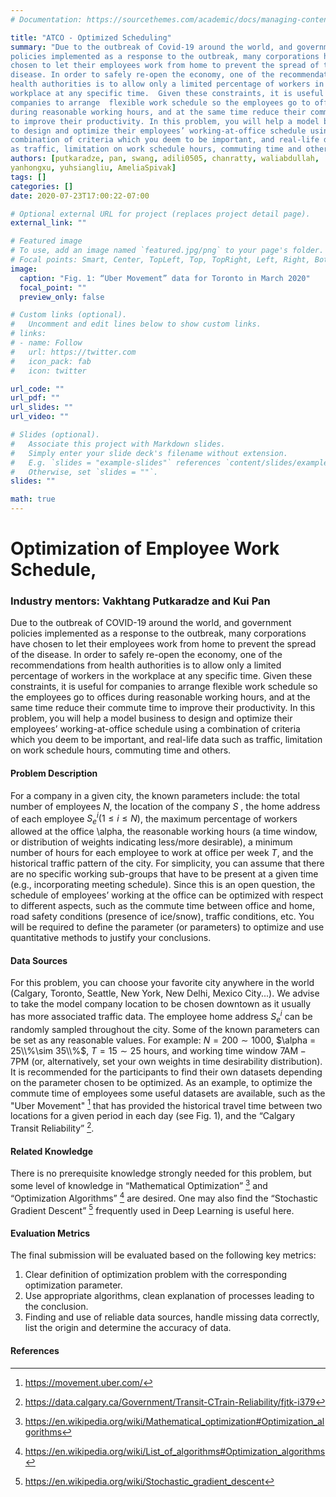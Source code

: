 ```yaml
---
# Documentation: https://sourcethemes.com/academic/docs/managing-content/

title: "ATCO - Optimized Scheduling"
summary: "Due to the outbreak of Covid-19 around the world, and government
policies implemented as a response to the outbreak, many corporations have
chosen to let their employees work from home to prevent the spread of the
disease. In order to safely re-open the economy, one of the recommendations from
health authorities is to allow only a limited percentage of workers in the
workplace at any specific time.  Given these constraints, it is useful for
companies to arrange  flexible work schedule so the employees go to offices
during reasonable working hours, and at the same time reduce their commute time
to improve their productivity. In this problem, you will help a model business
to design and optimize their employees’ working-at-office schedule using a
combination of criteria which you deem to be important, and real-life data such
as traffic, limitation on work schedule hours, commuting time and others."
authors: [putkaradze, pan, swang, adili0505, chanratty, waliabdullah,
yanhongxu, yuhsiangliu, AmeliaSpivak]
tags: []
categories: []
date: 2020-07-23T17:00:22-07:00

# Optional external URL for project (replaces project detail page).
external_link: ""

# Featured image
# To use, add an image named `featured.jpg/png` to your page's folder.
# Focal points: Smart, Center, TopLeft, Top, TopRight, Left, Right, BottomLeft, Bottom, BottomRight.
image:
  caption: "Fig. 1: “Uber Movement” data for Toronto in March 2020"
  focal_point: ""
  preview_only: false

# Custom links (optional).
#   Uncomment and edit lines below to show custom links.
# links:
# - name: Follow
#   url: https://twitter.com
#   icon_pack: fab
#   icon: twitter

url_code: ""
url_pdf: ""
url_slides: ""
url_video: ""

# Slides (optional).
#   Associate this project with Markdown slides.
#   Simply enter your slide deck's filename without extension.
#   E.g. `slides = "example-slides"` references `content/slides/example-slides.md`.
#   Otherwise, set `slides = ""`.
slides: ""

math: true
---
```

# Optimization of Employee Work Schedule,

### Industry mentors: Vakhtang Putkaradze and Kui Pan
 
Due to the outbreak of COVID-19 around the world, and government policies
implemented as a response to the outbreak, many corporations have chosen to let
their employees work from home to prevent the spread of the disease. In order
to safely re-open the economy, one of the recommendations from health
authorities is to allow only a limited percentage of workers in the workplace
at any specific time.  Given these constraints, it is useful for companies to
arrange  flexible work schedule so the employees go to offices during
reasonable working hours, and at the same time reduce their commute time to
improve their productivity. In this problem, you will help a model business to
design and optimize their employees’ working-at-office schedule using a
combination of criteria which you deem to be important, and real-life data such
as traffic, limitation on work schedule hours, commuting time and others.

#### Problem Description
For a company in a given city, the known parameters include: the total number of
employees $N$, the location of the company $S$ , the home address of each
employee $S^i_e (1 \leq i \leq N)$, the maximum percentage of workers allowed at
the office \alpha, the reasonable working hours (a time window, or distribution
of weights indicating less/more desirable), a minimum number of hours for each
employee to work at office per week $T$, and the historical traffic pattern of the
city. For simplicity, you can assume that there are no specific working
sub-groups that have to be present at a given time (e.g., incorporating meeting
schedule).  Since this is an open question, the schedule of employees’ working
at the office can be optimized with respect to different aspects, such as the
commute time between office and home, road safety conditions (presence of
ice/snow), traffic conditions, etc. You will be required to define the parameter
(or parameters) to optimize and use quantitative methods to justify your
conclusions.

#### Data Sources
For this problem, you can choose your favorite city anywhere in the world
(Calgary, Toronto, Seattle, New York, New Delhi, Mexico City...). We advise to
take the model company location to be chosen downtown as it usually has more
associated traffic data. The employee home address $S^i_e$ can be randomly
sampled throughout the city. Some of the known parameters can be set as any 
reasonable values. For example: $N = 200\sim 1000$, $\alpha = 25\\%\sim
35\\%$, $T = 15\sim 25$ hours, and working time window $7\textrm{AM}−
7\textrm{PM}$ (or, alternatively, set your own weights in time desirability
distribution). It is recommended for the participants to find their own datasets
depending on the parameter chosen to be optimized. As an example, to optimize
the commute time of employees some useful datasets are available, such as the
"Uber Movement" [^1] that has provided the historical travel time between two
locations for a given period in each day (see Fig. 1), and the “Calgary Transit
Reliability” [^2].

#### Related Knowledge
There is no prerequisite knowledge strongly needed for this problem, but some
level of knowledge in “Mathematical Optimization” [^3] and “Optimization
Algorithms” [^4] are desired. One may also find the “Stochastic Gradient Descent”
[^5] frequently used in Deep Learning is useful here.

#### Evaluation Metrics
The final submission will be evaluated based on the following key metrics:

1. Clear definition of optimization problem with the corresponding optimization parameter.
1. Use appropriate algorithms, clean explanation of processes leading to the conclusion.
1. Finding and use of reliable data sources, handle missing data correctly, list
   the origin and determine the accuracy of data.


#### References
[^1]: https://movement.uber.com/
[^2]: https://data.calgary.ca/Government/Transit-CTrain-Reliability/fjtk-i379
[^3]: https://en.wikipedia.org/wiki/Mathematical_optimization#Optimization_algorithms
[^4]: https://en.wikipedia.org/wiki/List_of_algorithms#Optimization_algorithms
[^5]: https://en.wikipedia.org/wiki/Stochastic_gradient_descent
